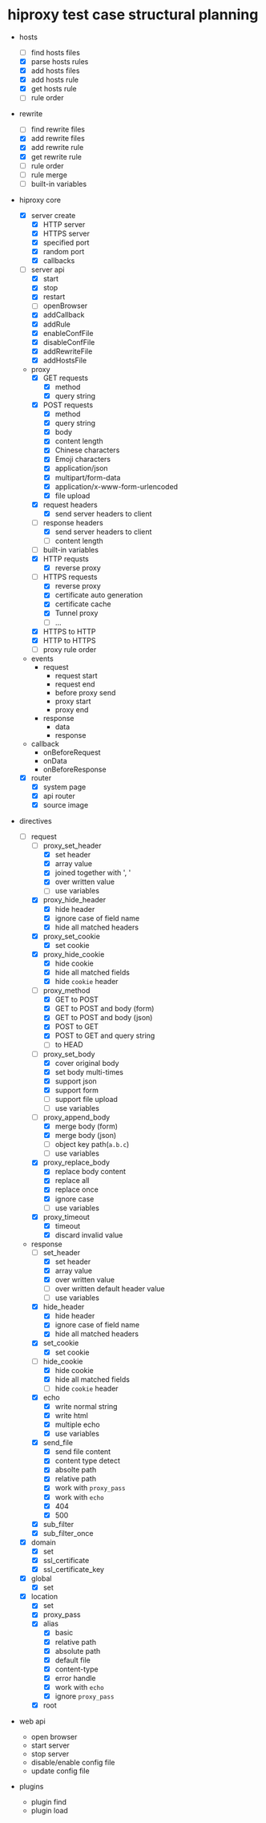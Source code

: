 # hiproxy test case structural planning

* hosts
  - [ ] find hosts files
  - [x] parse hosts rules
  - [x] add hosts files
  - [x] add hosts rule
  - [x] get hosts rule
  - [ ] rule order

* rewrite
  - [ ] find rewrite files
  - [x] add rewrite files
  - [x] add rewrite rule
  - [x] get rewrite rule
  - [ ] rule order
  - [ ] rule merge
  - [ ] built-in variables

* hiproxy core
  - [x] server create
    - [x] HTTP server
    - [x] HTTPS server
    - [x] specified port
    - [x] random port
    - [x] callbacks
  - [ ] server api
    - [x] start
    - [x] stop
    - [x] restart
    - [ ] openBrowser
    - [x] addCallback
    - [x] addRule
    - [x] enableConfFile
    - [x] disableConfFile
    - [x] addRewriteFile
    - [x] addHostsFile
  * proxy
    - [x] GET requests
      - [x] method
      - [x] query string
    - [x] POST requests
      - [x] method
      - [x] query string
      - [x] body
      - [x] content length
      - [x] Chinese characters
      - [x] Emoji characters
      - [x] application/json
      - [x] multipart/form-data
      - [x] application/x-www-form-urlencoded
      - [x] file upload
    - [x] request headers
      - [x] send server headers to client
    - [ ] response headers
      - [x] send server headers to client
      - [ ] content length
    - [ ] built-in variables 
    - [x] HTTP requsts
      - [x] reverse proxy
    - [ ] HTTPS requests
      - [x] reverse proxy
      - [x] certificate auto generation
      - [x] certificate cache
      - [x] Tunnel proxy
      - [ ] ...
    - [x] HTTPS to HTTP
    - [x] HTTP to HTTPS
    - [ ] proxy rule order
  * events
    * request
      * request start
      * request end
      * before proxy send
      * proxy start
      * proxy end
    * response
      * data
      * response
  * callback
    * onBeforeRequest
    * onData
    * onBeforeResponse
  - [x] router
    - [x] system page
    - [x] api router
    - [x] source image

* directives
  - [ ] request
    - [ ] proxy_set_header
      - [x] set header
      - [x] array value
      - [x] joined together with ', '
      - [x] over written value
      - [ ] use variables
    - [x] proxy_hide_header
      - [x] hide header
      - [x] ignore case of field name
      - [x] hide all matched headers
    - [x] proxy_set_cookie
      - [x] set cookie
    - [x] proxy_hide_cookie
      - [x] hide cookie
      - [x] hide all matched fields
      - [x] hide `cookie` header
    - [ ] proxy_method
      - [x] GET to POST
      - [x] GET to POST and body (form)
      - [x] GET to POST and body (json)
      - [x] POST to GET
      - [x] POST to GET and query string
      - [ ] to HEAD
    - [ ] proxy_set_body
      - [x] cover original body
      - [x] set body multi-times
      - [x] support json
      - [x] support form
      - [ ] support file upload
      - [ ] use variables
    - [ ] proxy_append_body
      - [x] merge body (form)
      - [x] merge body (json)
      - [ ] object key path(`a.b.c`)
      - [ ] use variables
    - [x] proxy_replace_body
      - [x] replace body content
      - [x] replace all
      - [x] replace once
      - [x] ignore case
      - [ ] use variables
    - [x] proxy_timeout
      - [x] timeout
      - [x] discard invalid value
  * response
    - [ ] set_header
      - [x] set header
      - [x] array value
      - [x] over written value
      - [ ] over written default header value
      - [ ] use variables
    - [x] hide_header
      - [x] hide header
      - [x] ignore case of field name
      - [x] hide all matched headers
    - [x] set_cookie
      - [x] set cookie
    - [ ] hide_cookie
      - [x] hide cookie
      - [x] hide all matched fields
      - [ ] hide `cookie` header
    - [x] echo
      - [x] write normal string
      - [x] write html
      - [x] multiple echo
      - [x] use variables
    - [x] send_file
      - [x] send file content
      - [x] content type detect
      - [x] absolte path
      - [x] relative path
      - [x] work with `proxy_pass`
      - [x] work with `echo`
      - [x] 404
      - [x] 500
    - [x] sub_filter
    - [x] sub_filter_once
  - [x] domain
    - [x] set
    - [x] ssl_certificate
    - [x] ssl_certificate_key
  - [x] global
    - [x] set
  - [x] location
    - [x] set
    - [x] proxy_pass
    - [x] alias
      - [x] basic
      - [x] relative path
      - [x] absolute path
      - [x] default file
      - [x] content-type
      - [x] error handle
      - [x] work with `echo`
      - [x] ignore `proxy_pass`
    - [x] root

* web api
  * open browser
  * start server
  * stop server
  * disable/enable config file
  * update config file

* plugins
  * plugin find
  * plugin load
